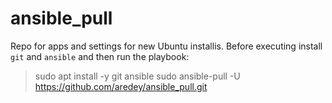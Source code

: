 # ansible_pull
Repo for apps and settings for new Ubuntu installis. Before executing install `git` and `ansible` and then run the playbook:

> sudo apt install -y git ansible
> sudo ansible-pull -U https://github.com/aredey/ansible_pull.git
